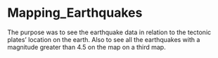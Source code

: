 # Mapping_Earthquakes

The purpose was to see the earthquake data in relation to the tectonic plates’ location on the earth. Also to see all the earthquakes with a magnitude greater than 4.5 on the map on a third map. 
